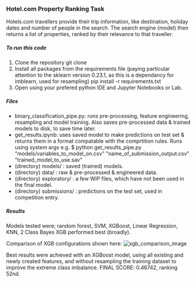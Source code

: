 ### Hotel.com Property Ranking Task
Hotels.com travellers provide their trip information, like destination, holiday dates and number of people in the search. The search engine (model) then returns a list of properties, ranked by their relevance to that traveller.

##### To run this code
1. Clone the repository 
git clone <repo link>
2. Install all packages from the requirements file (paying particular attention to the sklearn version 0.23.1, as this is a dependancy for imblearn, used for resampling) 
pip install -r requirements.txt 
3. Open using your prefered python IDE and Jupyter Notebooks or Lab.

##### Files
- binary_classification_pipe.py: runs pre-processing, feature engineering, resampling and model training. Also saves pre-processed data & trained models to disk, to save time later. 
- get_results.ipynb: uses saved model to make predictions on test set & returns them in a format compatable with the comprtition rules. Runs using system args 
e.g. $ python get_results_pipe.py "models/variables_to_model_on.csv" "name_of_submission_output.csv" "trained_model_to_use.sav"
- (directory) models/ : saved (trained) models.
- (directory) data/ : raw & pre-processed & engineered data.
- (directory) exploratory/ : a few WIP files, which have not been used in the final model.
- (directory) submissions/ : predictions on the test set, used in competition entry.

##### Results
Models tested were; random forest, SVM, XGBoost, Linear Regression, KNN, 2 Class Bayes
XGB performed best (broadly). 

Comparison of XGB configurations shown here: 
![xgb_comparison_image](../master/exploratory/xgb_comp.png)

Best results were achieved with an XGBoost model, using all existing and newly created features, and without resampling the training dataset to improve the extreme class imbalance. 
FINAL SCORE: 0.46742, ranking 52nd.
